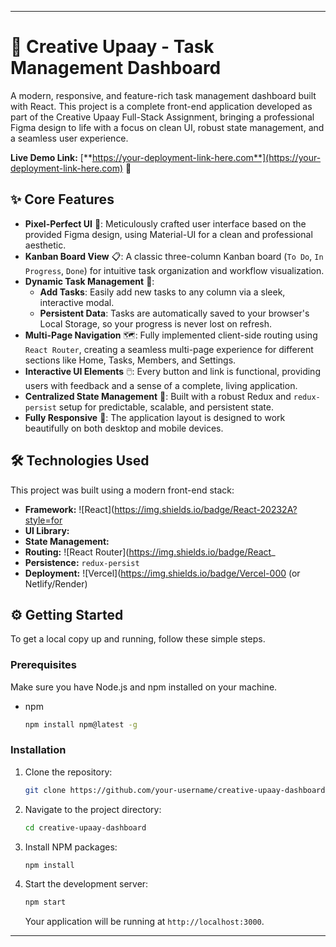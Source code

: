 
***

# 🎨 Creative Upaay - Task Management Dashboard

A modern, responsive, and feature-rich task management dashboard built with React. This project is a complete front-end application developed as part of the Creative Upaay Full-Stack Assignment, bringing a professional Figma design to life with a focus on clean UI, robust state management, and a seamless user experience.

**Live Demo Link:** [**https://your-deployment-link-here.com**](https://your-deployment-link-here.com) 🚀



## ✨ Core Features

*   **Pixel-Perfect UI** 🎨: Meticulously crafted user interface based on the provided Figma design, using Material-UI for a clean and professional aesthetic.
*   **Kanban Board View** 📋: A classic three-column Kanban board (`To Do`, `In Progress`, `Done`) for intuitive task organization and workflow visualization.
*   **Dynamic Task Management** 📝:
    *   **Add Tasks**: Easily add new tasks to any column via a sleek, interactive modal.
    *   **Persistent Data**: Tasks are automatically saved to your browser's Local Storage, so your progress is never lost on refresh.
*   **Multi-Page Navigation** 🗺️: Fully implemented client-side routing using `React Router`, creating a seamless multi-page experience for different sections like Home, Tasks, Members, and Settings.
*   **Interactive UI Elements** 🖱️: Every button and link is functional, providing users with feedback and a sense of a complete, living application.
*   **Centralized State Management** 🔄: Built with a robust Redux and `redux-persist` setup for predictable, scalable, and persistent state.
*   **Fully Responsive** 📱: The application layout is designed to work beautifully on both desktop and mobile devices.

## 🛠️ Technologies Used

This project was built using a modern front-end stack:

*   **Framework:** ![React](https://img.shields.io/badge/React-20232A?style=for 
*   **UI Library:** 
*   **State Management:** 
*   **Routing:** ![React Router](https://img.shields.io/badge/React_ 
*   **Persistence:** `redux-persist`
*   **Deployment:** ![Vercel](https://img.shields.io/badge/Vercel-000  (or Netlify/Render)

## ⚙️ Getting Started

To get a local copy up and running, follow these simple steps.

### Prerequisites

Make sure you have Node.js and npm installed on your machine.

*   npm
    ```sh
    npm install npm@latest -g
    ```

### Installation

1.  Clone the repository:
    ```sh
    git clone https://github.com/your-username/creative-upaay-dashboard.git
    ```
2.  Navigate to the project directory:
    ```sh
    cd creative-upaay-dashboard
    ```
3.  Install NPM packages:
    ```sh
    npm install
    ```
4.  Start the development server:
    ```sh
    npm start
    ```
    Your application will be running at `http://localhost:3000`.

---
